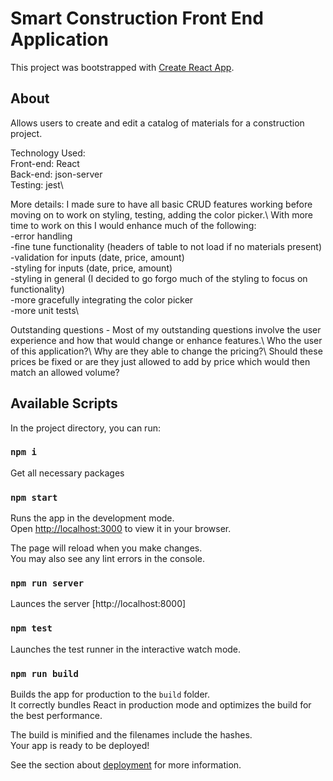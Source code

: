 # Smart Construction Front End Application

This project was bootstrapped with [Create React App](https://github.com/facebook/create-react-app).

## About
Allows users to create and edit a catalog of materials for a construction project. 

Technology Used:\
Front-end: React\
Back-end: json-server\
Testing: jest\

More details: I made sure to have all basic CRUD features working before moving on to work on styling, testing, adding the color picker.\ 
With more time to work on this I would enhance much of the following:\
-error handling\
-fine tune functionality (headers of table to not load if no materials present)\
-validation for inputs (date, price, amount)\
-styling for inputs (date, price, amount)\
-styling in general (I decided to go forgo much of the styling to focus on functionality)\
-more gracefully integrating the color picker\
-more unit tests\

Outstanding questions - Most of my outstanding questions involve the user experience and how that would change or enhance features.\ Who the user of this application?\ Why are they able to change the pricing?\ Should these prices be fixed or are they just allowed to add by price which would then match an allowed volume?

## Available Scripts

In the project directory, you can run:

### `npm i`
 
Get all necessary packages

### `npm start`

Runs the app in the development mode.\
Open [http://localhost:3000](http://localhost:3000) to view it in your browser.

The page will reload when you make changes.\
You may also see any lint errors in the console.

### `npm run server` 
Launces the server [http://localhost:8000]

### `npm test`

Launches the test runner in the interactive watch mode.

### `npm run build`

Builds the app for production to the `build` folder.\
It correctly bundles React in production mode and optimizes the build for the best performance.

The build is minified and the filenames include the hashes.\
Your app is ready to be deployed!

See the section about [deployment](https://facebook.github.io/create-react-app/docs/deployment) for more information.

